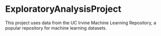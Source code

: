 # ExploratoryAnalysisProject

This project uses data from the UC Irvine Machine Learning Repository, a popular repository for machine learning datasets. 
